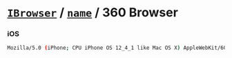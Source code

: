 # [`IBrowser`](/api/main/get-browser.md) / [`name`](../name.md) / 360 Browser

### iOS

```sh
Mozilla/5.0 (iPhone; CPU iPhone OS 12_4_1 like Mac OS X) AppleWebKit/607.3.9 (KHTML, like Gecko) Mobile/16G102 QHBrowser/317 QihooBrowser/4.0.10
```